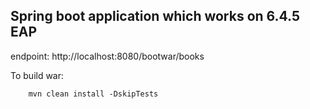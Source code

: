 ## Spring boot application which works on 6.4.5 EAP

endpoint:
http://localhost:8080/bootwar/books


To build war: 
```
    mvn clean install -DskipTests
```